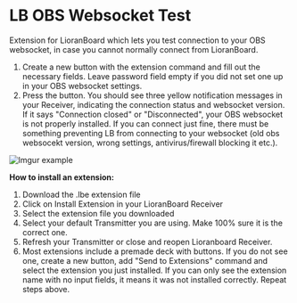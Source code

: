 # LB OBS Websocket Test
 Extension for LioranBoard which lets you test connection to your OBS websocket, in case you cannot normally connect from LioranBoard. 
 1. Create a new button with the extension command and fill out the necessary fields. Leave password field empty if you did not set one up in your OBS websocket settings.
 2. Press the button. You should see three yellow notification messages in your Receiver, indicating the connection status and websocket version. If it says "Connection closed" or "Disconnected", your OBS websocket is not properly installed. If you can connect just fine, there must be something preventing LB from connecting to your websocket (old obs websocekt version, wrong settings, antivirus/firewall blocking it etc.). 
 
 ![Imgur example](https://i.imgur.com/9WEBeWY.png) 
 


**How to install an extension:**
1. Download the .lbe extension file
2. Click on Install Extension in your LioranBoard Receiver
3. Select the extension file you downloaded 
4. Select your default Transmitter you are using. Make 100% sure it is the correct one. 
5. Refresh your Transmitter or close and reopen Lioranboard Receiver. 
6. Most extensions include a premade deck with buttons. If you do not see one, create a new button, add "Send to Extensions" command and select the extension you just installed. If you can only see the extension name with no input fields, it means it was not installed correctly. Repeat steps above. 
